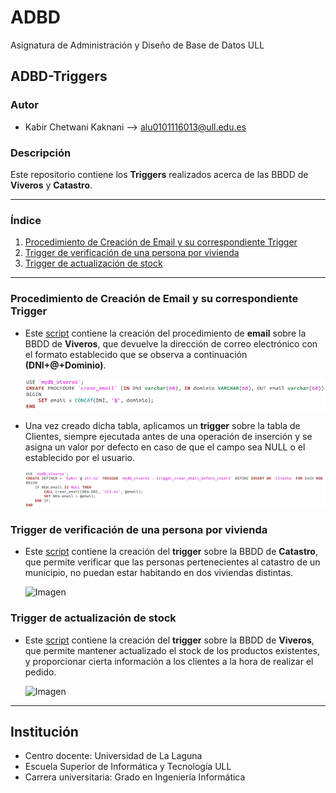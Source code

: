 # ADBD
Asignatura de Administración y Diseño de Base de Datos ULL

## ADBD-Triggers

### Autor
- Kabir Chetwani Kaknani --> <alu0101116013@ull.edu.es>


### Descripción
Este repositorio contiene los **Triggers** realizados acerca de las BBDD de **Viveros** y **Catastro**.

___

### Índice

1. [Procedimiento de Creación de Email y su correspondiente Trigger](#id1)
2. [Trigger de verificación de una persona por vivienda](#id2)
3. [Trigger de actualización de stock](#id3)
___


### Procedimiento de Creación de Email y su correspondiente Trigger <a name="id1"></a>
- Este [script](https://github.com/alu0101116013/ADBD-Triggers/blob/main/Scripts%20SQL/viveros.sql) contiene la creación del procedimiento de **email** sobre la BBDD de **Viveros**, que devuelve la dirección de correo electrónico con el formato establecido que se observa a continuación **(DNI+@+Dominio)**.

	![Imagen](https://github.com/alu0101116013/ADBD-Triggers/blob/main/Screenshots/procedure_email.png)

- Una vez creado dicha tabla, aplicamos un **trigger** sobre la tabla de Clientes, siempre ejecutada antes de una operación de inserción y se asigna un valor por defecto en caso de que el campo sea NULL o el establecido por el usuario.

	![Imagen](https://github.com/alu0101116013/ADBD-Triggers/blob/main/Screenshots/trigger_email.png)


### Trigger de verificación de una persona por vivienda <a name="id2"></a>
- Este [script](https://github.com/alu0101116013/ADBD-Triggers/blob/main/Scripts%20SQL/catastro.sql) contiene la creación del **trigger** sobre la BBDD de **Catastro**, que permite verificar que las personas pertenecientes al catastro de un municipio, no puedan estar habitando en dos viviendas distintas.

	![Imagen]()


### Trigger de actualización de stock <a name="id2"></a>
-  Este [script](https://github.com/alu0101116013/ADBD-Triggers/blob/main/Scripts%20SQL/viveros.sql) contiene la creación del **trigger** sobre la BBDD de **Viveros**, que permite mantener actualizado el stock de los productos existentes, y proporcionar cierta información a los clientes a la hora de realizar el pedido.

	![Imagen]()


___

## Institución
* Centro docente: Universidad de La Laguna
* Escuela Superior de Informática y Tecnología ULL
* Carrera universitaria: Grado en Ingeniería Informática
